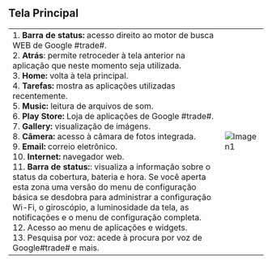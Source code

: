 ## Tela Principal

|  |  |
|:-------|:-------|
|1. **Barra de status:** acesso direito ao motor de busca WEB de Google #trade#.<br> 2. **Atrás**: permite retroceder à tela anterior na aplicação que neste momento seja utilizada.<br> 3. **Home:** volta à tela principal.<br> 4. **Tarefas:** mostra as aplicações utilizadas recentemente.<br> 5. **Music:** leitura de arquivos de som.<br> 6. **Play Store:** Loja de aplicações de Google #trade#.<br> 7. **Gallery:** visualização de imágens.<br> 8. **Câmera:** acesso à câmara de fotos integrada.<br> 9. **Email:** correio eletrônico.<br> 10. **Internet:** navegador web.<br> 11. **Barra de status:**: visualiza a informação sobre o status da cobertura, bateria e hora. Se você aperta esta zona uma versão do menu de configuração básica se desdobra para administrar a configuração Wi-Fi, o giroscópio, a luminosidade da tela, as notificações e o menu de configuração completa.<br> 12. Acesso ao menu de aplicações e widgets. <br> 13. Pesquisa por voz: acede à procura por voz de Google#trade# e mais.<br>| ![Imagen1](http://static.energysistem.com/images/manuals/39530/53707eb01dbf1.jpg)|
